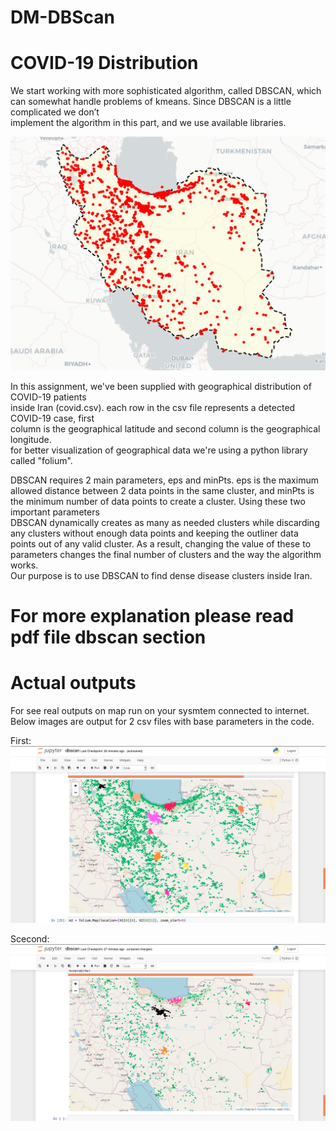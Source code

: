 # DM-DBScan 
# COVID-19 Distribution

We	start	working	with	more	sophisticated	algorithm,	called	DBSCAN,	which	can	
somewhat	handle	problems	of kmeans.	Since	DBSCAN	is	a	little	complicated	we	don’t	
implement	the	algorithm	in	this	part,	and	we	use	available	libraries.

![sample-result](https://github.com/HosseinMohammadii/DM-DBScan/blob/master/sample-result.png)


In	this	assignment,	we've	been	supplied	with	geographical	distribution	of	COVID-19	patients	
inside	Iran	(covid.csv).	each	row	in	the	csv	file	represents	a	detected	COVID-19	case,	first	
column	is	the	geographical	latitude	and	second	column	is	the	geographical	longitude.	
for	better	visualization	of	geographical	data	we're	using	a	python	library	called	"folium".	

DBSCAN	requires	2	main	parameters,	eps	and	minPts.	
eps	is	the	maximum	allowed	distance	between	2	data	points	in	the	same	cluster,	and	minPts	is	
the	minimum	number	of	data	points	to	create	a	cluster.	Using	these	two	important	parameters	
DBSCAN	dynamically	creates	as	many	as	needed	clusters	while	discarding	any	clusters	without	
enough	data	points	and	keeping	the	outliner	data	points	out	of	any	valid	cluster.	As	a	result,	
changing	the	value	of	these	to	parameters	changes	the	final	number	of	clusters	and	the	way	the	
algorithm	works.	
Our	purpose	is	to	use	DBSCAN	to	find	dense	disease	clusters	inside	Iran.	

# For more explanation please read pdf file dbscan section

# Actual outputs
For see real outputs on map run on your sysmtem connected to internet.
Below images are output for 2 csv files with base parameters in the code.

First:
![first-result](https://github.com/HosseinMohammadii/DM-DBScan/blob/master/Screenshot-2020-05-04-14-00-58.png)

Scecond: 
![second-result](https://github.com/HosseinMohammadii/DM-DBScan/blob/master/Screenshot-2020-05-04-14-01-51.png)

